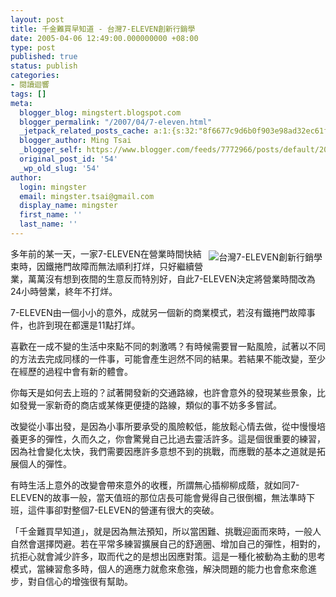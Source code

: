 ```yaml
---
layout: post
title: 千金難買早知道 - 台灣7-ELEVEN創新行銷學
date: 2005-04-06 12:49:00.000000000 +08:00
type: post
published: true
status: publish
categories:
- 閱讀迴響
tags: []
meta:
  blogger_blog: mingstert.blogspot.com
  blogger_permalink: "/2007/04/7-eleven.html"
  _jetpack_related_posts_cache: a:1:{s:32:"8f6677c9d6b0f903e98ad32ec61f8deb";a:2:{s:7:"expires";i:1435366473;s:7:"payload";a:3:{i:0;a:1:{s:2:"id";i:94;}i:1;a:1:{s:2:"id";i:30;}i:2;a:1:{s:2:"id";i:516;}}}}
  blogger_author: Ming Tsai
  _blogger_self: https://www.blogger.com/feeds/7772966/posts/default/2011247509087745310
  original_post_id: '54'
  _wp_old_slug: '54'
author:
  login: mingster
  email: mingster.tsai@gmail.com
  display_name: mingster
  first_name: ''
  last_name: ''
---
```

<p><a href="http://www.books.com.tw/exep/prod/booksfile.php?item=0010281482" target="_blank"><img alt="台灣7-ELEVEN創新行銷學" hspace="5" src="{{ site.JB.IMAGE_PATH }}/5735647_068e0e6efd.jpg?v=0" align="right" vspace="5" border="0" /></a>多年前的某一天，一家7-ELEVEN在營業時間快結束時，因鐵捲門故障而無法順利打烊，只好繼續營業，萬萬沒有想到夜間的生意反而特別好，自此7-ELEVEN決定將營業時間改為24小時營業，終年不打烊。</p>
<p>7-ELEVEN由一個小小的意外，成就另一個新的商業模式，若沒有鐵捲門故障事件，也許到現在都還是11點打烊。</p>
<p>喜歡在一成不變的生活中來點不同的刺激嗎？有時候需要冒一點風險，試著以不同的方法去完成同樣的一件事，可能會產生迥然不同的結果。若結果不能改變，至少在經歷的過程中會有新的體會。</p>
<p>你每天是如何去上班的？試著開發新的交通路線，也許會意外的發現某些景象，比如發覺一家新奇的商店或某條更便捷的路線，類似的事不妨多多嘗試。</p>
<p>改變從小事出發，是因為小事所要承受的風險較低，能放鬆心情去做，從中慢慢培養更多的彈性，久而久之，你會驚覺自己比過去靈活許多。這是個很重要的練習，因為社會變化太快，我們需要因應許多意想不到的挑戰，而應戰的基本之道就是拓展個人的彈性。</p>
<p>有時生活上意外的改變會帶來意外的收穫，所謂無心插柳柳成蔭，就如同7-ELEVEN的故事一般，當天值班的那位店長可能會覺得自己很倒楣，無法準時下班，這件事卻對整個7-ELEVEN的營運有很大的突破。</p>
<p>「千金難買早知道」，就是因為無法預知，所以當困難、挑戰迎面而來時，一般人自然會選擇閃避。若在平常多練習擴展自己的舒適圈、增加自己的彈性，相對的，抗拒心就會減少許多，取而代之的是想出因應對策。這是一種化被動為主動的思考模式，當練習愈多時，個人的適應力就愈來愈強，解決問題的能力也會愈來愈進步，對自信心的增強很有幫助。</p>
